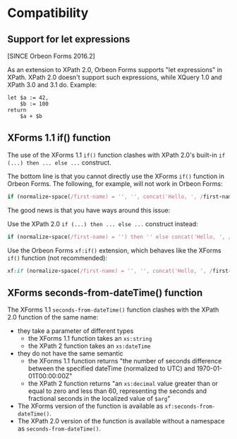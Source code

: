 # Compatibility

<!-- toc -->

## Support for let expressions

[SINCE Orbeon Forms 2016.2]

As an extension to XPath 2.0, Orbeon Forms supports "let expressions" in XPath. XPath 2.0 doesn't support such expressions, while XQuery 1.0 and XPath 3.0 and 3.1 do. Example:
 
```xpath
let $a := 42,
    $b := 100
return
    $a + $b
```

## XForms 1.1 if() function

The use of the XForms 1.1 `if()` function clashes with XPath 2.0's built-in `if (...) then ... else ...` construct.

The bottom line is that you cannot directly use the XForms `if()` function in Orbeon Forms. The following, for example, will not work in Orbeon Forms:

```ruby
if (normalize-space(/first-name) = '', '', concat('Hello, ', /first-name, '!'))
```

The good news is that you have ways around this issue:

Use the XPath 2.0 `if (...) then ... else ...` construct instead:

```ruby
if (normalize-space(/first-name) = '') then '' else concat('Hello, ', /first-name, '!')
```

Use the Orbeon Forms `xf:if()` extension, which behaves like the XForms `if()` function (not recommended):

```ruby
xf:if (normalize-space(/first-name) = '', '', concat('Hello, ', /first-name, '!'))
```

## XForms seconds-from-dateTime() function

The XForms 1.1 `seconds-from-dateTime()` function clashes with the XPath 2.0 function of the same name:

* they take a parameter of different types
    * the XForms 1.1 function takes an `xs:string`
    * the XPath 2 function takes an `xs:dateTime`
* they do not have the same semantic
    * the XForms 1.1 function returns "the number of seconds difference between the specified dateTime (normalized to UTC) and 1970-01-01T00:00:00Z"
    * the XPath 2 function returns "an `xs:decimal` value greater than or equal to zero and less than 60, representing the seconds and fractional seconds in the localized value of `$arg`"
* The XForms version of the function is available as `xf:seconds-from-dateTime()`.
* The XPath 2.0 version of the function is available without a namespace as `seconds-from-dateTime()`.